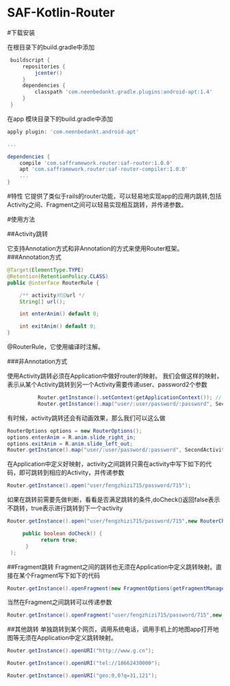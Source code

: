 # SAF-Kotlin-Router

#下载安装

在根目录下的build.gradle中添加

```groovy
 buildscript {
     repositories {
         jcenter()
     }
     dependencies {
         classpath 'com.neenbedankt.gradle.plugins:android-apt:1.4'
     }
 }
```

在app 模块目录下的build.gradle中添加

```groovy
apply plugin: 'com.neenbedankt.android-apt'

...

dependencies {
    compile 'com.safframework.router:saf-router:1.0.0'
    apt 'com.safframework.router:saf-router-compiler:1.0.0'
    ...
}
```

#特性
它提供了类似于rails的router功能，可以轻易地实现app的应用内跳转,包括Activity之间、Fragment之间可以轻易实现相互跳转，并传递参数。

#使用方法


##Activity跳转

它支持Annotation方式和非Annotation的方式来使用Router框架。
###Annotation方式

```java
@Target(ElementType.TYPE)
@Retention(RetentionPolicy.CLASS)
public @interface RouterRule {

    /** activity对应url */
    String[] url();

    int enterAnim() default 0;

    int exitAnim() default 0;
}
```
@RouterRule，它使用编译时注解。

###非Annotation方式

使用Activity跳转必须在Application中做好router的映射。 我们会做这样的映射，表示从某个Activity跳转到另一个Activity需要传递user、password2个参数
```Java
          Router.getInstance().setContext(getApplicationContext()); // 这一步是必须的，用于初始化Router
          Router.getInstance().map("user/:user/password/:password", SecondActivity.class);
```

有时候，activity跳转还会有动画效果，那么我们可以这么做

```Java
RouterOptions options = new RouterOptions();
options.enterAnim = R.anim.slide_right_in;
options.exitAnim = R.anim.slide_left_out;
Router.getInstance().map("user/:user/password/:password", SecondActivity.class, options);
```


在Application中定义好映射，activity之间跳转只需在activity中写下如下的代码，即可跳转到相应的Activity，并传递参数
```Java
Router.getInstance().open("user/fengzhizi715/password/715");
```

如果在跳转前需要先做判断，看看是否满足跳转的条件,doCheck()返回false表示不跳转，true表示进行跳转到下一个activity

```Java
Router.getInstance().open("user/fengzhizi715/password/715",new RouterChecker(){

     public boolean doCheck() {
           return true;
      }
 );
```

##Fragment跳转
Fragment之间的跳转也无须在Application中定义跳转映射。直接在某个Fragment写下如下的代码
```Java
Router.getInstance().openFragment(new FragmentOptions(getFragmentManager(),new Fragment2()), R.id.content_frame);
```

当然在Fragment之间跳转可以传递参数
```Java
Router.getInstance().openFragment("user/fengzhizi715/password/715",new FragmentOptions(getFragmentManager(),new Fragment2()), R.id.content_frame);
```

##其他跳转
单独跳转到某个网页，调用系统电话，调用手机上的地图app打开地图等无须在Application中定义跳转映射。

```Java
Router.getInstance().openURI("http://www.g.cn");

Router.getInstance().openURI("tel://18662430000");

Router.getInstance().openURI("geo:0,0?q=31,121");
```





